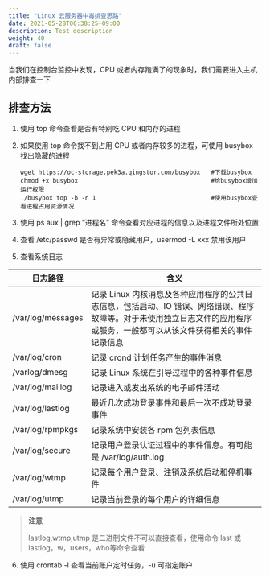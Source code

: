 ```yaml
---
title: "Linux 云服务器中毒排查思路"
date: 2021-05-28T00:38:25+09:00
description: Test description
weight: 40
draft: false
---
```


当我们在控制台监控中发现，CPU 或者内存跑满了的现象时，我们需要进入主机内部排查一下

## 排查方法

1. 使用 top 命令查看是否有特别吃 CPU 和内存的进程

2. 如果使用 top 命令找不到占用 CPU 或者内存较多的进程，可使用 busybox 找出隐藏的进程

   ```
   wget https://oc-storage.pek3a.qingstor.com/busybox   #下载busybox
   chmod +x busybox                                     #给busybox增加运行权限
   ./busybox top -b -n 1                                #使用busybox查看进程占用资源情况
   ```

3. 使用 ps aux | grep “进程名” 命令查看对应进程的信息以及进程文件所处位置

4. 查看 /etc/passwd 是否有异常或隐藏用户，usermod -L xxx 禁用该用户

5. 查看系统日志  

| 日志路径 | 含义 |
|----------|----------------------------------------------------------------------------|
| /var/log/messages | 记录 Linux 内核消息及各种应用程序的公共日志信息，包括启动、IO 错误、网络错误、程序故障等。对于未使用独立日志文件的应用程序或服务，一般都可以从该文件获得相关的事件记录信息|
| /var/log/cron | 记录 crond 计划任务产生的事件消息 |
| /varlog/dmesg | 记录 Linux 系统在引导过程中的各种事件信息 |
| /var/log/maillog | 记录进入或发出系统的电子邮件活动 |
| /var/log/lastlog | 最近几次成功登录事件和最后一次不成功登录事件 |
| /var/log/rpmpkgs | 记录系统中安装各 rpm 包列表信息 |
| /var/log/secure | 记录用户登录认证过程中的事件信息。有可能是  /var/log/auth.log |
| /var/log/wtmp | 记录每个用户登录、注销及系统启动和停机事件 |
| /var/log/utmp | 记录当前登录的每个用户的详细信息 |

> **注意**
>
> lastlog,wtmp,utmp 是二进制文件不可以直接查看，使用命令 last 或 lastlog，w，users，who等命令查看 

6. 使用 crontab -l 查看当前账户定时任务，-u 可指定账户